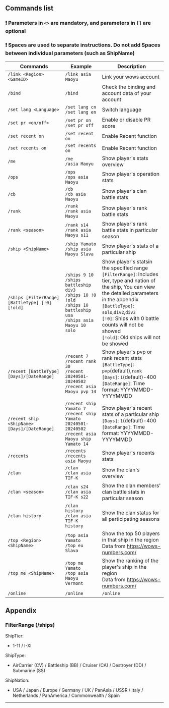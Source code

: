 ## Commands list

### **❗ Parameters in `<>` are mandatory, and parameters in `[]` are optional**

### **❗ Spaces are used to separate instructions. Do not add Spaces between individual parameters (such as ShipName)**


| Commands                                                 | Example                                                                            | Description                                                                                                                                                                    |
| -------------------------------------------------------- | ---------------------------------------------------------------------------------- | ------------------------------------------------------------------------------------------------------------------------------------------------------------------------------ |
| `/link <Region> <GameID>` | `/link asia Maoyu` | Link your wows account |
| `/bind` | `/bind` | Check the binding and account data of your account | 
| `/set lang <Language>` | `/set lang cn`<br>`/set lang en` | Switch language |
| `/set pr <on/off>` | `/set pr on`<br>`/set pr off` | Enable or disable PR score |
| `/set recent on` | `/set recent on` | Enable Recent function |
| `/set recents on` | `/set recents on` | Enable Recent function |
| `/me` | `/me`<br>`/asia Maoyu` | Show player's stats overview |
| `/ops` | `/ops`<br>`/ops asia Maoyu` | Show player's operation stats |
| `/cb` | `/cb`<br>`/cb asia Maoyu` | Show player's clan battle stats |
| `/rank` | `/rank`<br>`/rank asia Maoyu` | Show player's rank battle stats |
| `/rank <season>` | `/rank s14`<br>`/rank asia Maoyu s11` | Show player's rank battle stats in particular season |
| `/ship <ShipName>` | `/ship Yamato`<br>`/ship asia Maoyu Slava` | Show player's stats of a particular ship |
| `/ships [FilterRange] [BattleType] [!0] [!old]` | `/ships 9 10`<br>`/ships battleship div3`<br>`/ships 10 !0 !old`<br>`/ships 10 battleship usa`<br>`/ships asia Maoyu 10 solo` | Show player's statsin the specified range<br>`[FilterRange]`: Includes tier, type and nation of the ship, You can view the detailed parameters in the appendix<br>`[BattleType]`: `solo`,`div2`,`div3`<br>`[!0]`: Ships with 0 battle counts will not be showed<br>`[!old]`:  Old ships will not be showed |
| `/recent [BattleType] [Days]/[DateRange]` | `/recent 7`<br>`/recent rank 30`<br>`/recent 20240501-20240502`<br>`/recent asia Maoyu pvp 14` | Show player's pvp or rank recent stats<br>`[BattleType]`: `pvp`(default),`rank`<br>`[Days]`: `1`(default)-400<br>`[DateRange]`: Time format: YYYYMMDD-YYYYMMDD |
| `/recent ship <ShipName> [Days]/[DateRange]` | `/recent ship Yamato 7`<br>`/recent ship Yamato 20240501-20240502`<br>`/recent asia Maoyu ship Yamato 14` | Show player's recent stats of a particular ship<br>`[Days]`: `1`(default)-400<br>`[DateRange]`: Time format: YYYYMMDD-YYYYMMDD |
| `/recents` | `/recents`<br>`/recents asia Maoyu` | Show player's recents stats |
| `/clan` | `/clan`<br>`/clan asia TIF-K` | Show the clan's overview |
| `/clan <season>` | `/clan s24`<br>`/clan asia TIF-K s22` | Show the clan members' clan battle stats in particular season |
| `/clan history` | `/clan history`<br>`/clan asia TIF-K history` | Show the clan status for all participating seasons |
| `/top <Region> <ShipName>` | `/top asia Yamato`<br>`/top eu Slava` | Show the top 50 players in that ship in the region <br> Data from https://wows-numbers.com/  |
| `/top me <ShipName>` | `/top me Yamato`<br>`/top asia Maoyu Vermont` | Show the ranking of the player's ship in the region <br> Data from https://wows-numbers.com/ |
| `/online` | `/online` | `/online` | Show the number of online players on all servers |

## Appendix

### FilterRange (/ships)

ShipTier: 
- 1-11 / I-XI

ShipType: 
- AirCarrier (CV) / Battleship (BB) / Cruiser (CA) / Destroyer (DD) / Submarine (SS)

ShipNation: 
- USA / Japan / Europe / Germany / UK / PanAsia / USSR / Italy / Netherlands / PanAmerica / Commonwealth / Spain

---